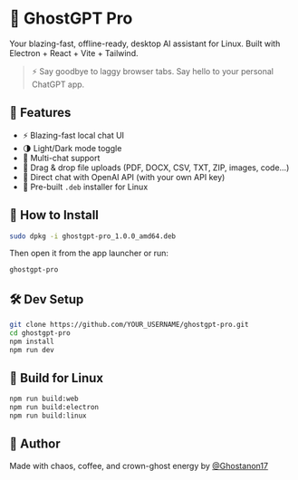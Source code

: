 # 👻 GhostGPT Pro

Your blazing-fast, offline-ready, desktop AI assistant for Linux. Built with Electron + React + Vite + Tailwind.

> ⚡ Say goodbye to laggy browser tabs. Say hello to your personal ChatGPT app.

## 🔮 Features

- ⚡ Blazing-fast local chat UI
- 🌗 Light/Dark mode toggle
- 🧠 Multi-chat support
- 📂 Drag & drop file uploads (PDF, DOCX, CSV, TXT, ZIP, images, code…)
- 💬 Direct chat with OpenAI API (with your own API key)
- 🧳 Pre-built `.deb` installer for Linux

## 🚀 How to Install

```bash
sudo dpkg -i ghostgpt-pro_1.0.0_amd64.deb
```

Then open it from the app launcher or run:
```bash
ghostgpt-pro
```

## 🛠️ Dev Setup

```bash
git clone https://github.com/YOUR_USERNAME/ghostgpt-pro.git
cd ghostgpt-pro
npm install
npm run dev
```

## 🧪 Build for Linux

```bash
npm run build:web
npm run build:electron
npm run build:linux
```

## 👑 Author

Made with chaos, coffee, and crown-ghost energy by [@Ghostanon17](https://github.com/Sudharsan6565)
